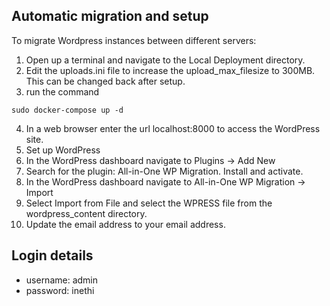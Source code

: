 ## Automatic migration and setup

To migrate Wordpress instances between different servers:
1. Open up a terminal and navigate to the Local Deployment directory.
2. Edit the uploads.ini file to increase the upload_max_filesize to 300MB. This can be changed back after setup.
3. run the command
```shell
sudo docker-compose up -d
```
4. In a web browser enter the url localhost:8000 to access the WordPress site.
5. Set up WordPress
6. In the WordPress dashboard navigate to Plugins -> Add New
7. Search for the plugin: All-in-One WP Migration. Install and activate.
8. In the WordPress dashboard navigate to All-in-One WP Migration -> Import
9. Select Import from File and select the WPRESS file from the wordpress_content directory.
10. Update the email address to your email address.

## Login details
- username: admin
- password: inethi
